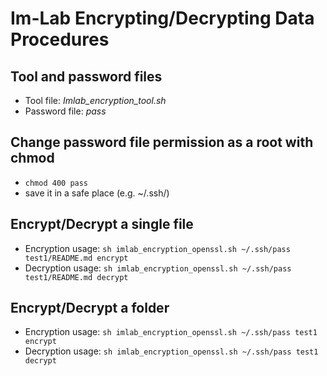 # Im-Lab Encrypting/Decrypting Data Procedures

## Tool and password files 
* Tool file: _Imlab_encryption_tool.sh_
* Password file: _pass_

## Change password file permission as a root with chmod 
* ```chmod 400 pass```
* save it in a safe place (e.g. ~/.ssh/)

## Encrypt/Decrypt a single file
* Encryption usage: ```sh imlab_encryption_openssl.sh ~/.ssh/pass test1/README.md encrypt```
* Decryption usage: ```sh imlab_encryption_openssl.sh ~/.ssh/pass test1/README.md decrypt```

## Encrypt/Decrypt a folder 
* Encryption usage: ```sh imlab_encryption_openssl.sh ~/.ssh/pass test1 encrypt```
* Decryption usage: ```sh imlab_encryption_openssl.sh ~/.ssh/pass test1 decrypt```
